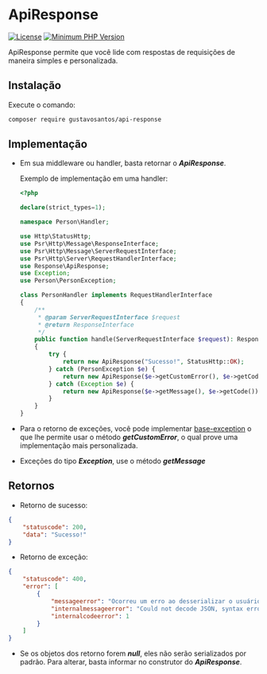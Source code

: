 # ApiResponse

[![License](https://img.shields.io/badge/license-MIT-green)](https://github.com/GustavoSantosBr/)
[![Minimum PHP Version](https://img.shields.io/badge/php-%5E7.3.6-blue)](https://php.net/)

 ApiResponse permite que você lide com respostas de requisições
 de maneira simples e personalizada.

## Instalação

Execute o comando:
```bash
composer require gustavosantos/api-response
```
## Implementação

- Em sua middleware ou handler, basta retornar o ***ApiResponse***.
  
  Exemplo de implementação em uma handler:
     
  ```php
  <?php
  
  declare(strict_types=1);
  
  namespace Person\Handler;
  
  use Http\StatusHttp;
  use Psr\Http\Message\ResponseInterface;
  use Psr\Http\Message\ServerRequestInterface;
  use Psr\Http\Server\RequestHandlerInterface;
  use Response\ApiResponse;
  use Exception;
  use Person\PersonException;
  
  class PersonHandler implements RequestHandlerInterface
  {
      /**
       * @param ServerRequestInterface $request
       * @return ResponseInterface
       */
      public function handle(ServerRequestInterface $request): ResponseInterface
      {
          try {
              return new ApiResponse("Sucesso!", StatusHttp::OK);
          } catch (PersonException $e) {
              return new ApiResponse($e->getCustomError(), $e->getCode());
          } catch (Exception $e) {
              return new ApiResponse($e->getMessage(), $e->getCode());
          }
      }
  }
  ```
  
- Para o retorno de exceções, você pode implementar [base-exception](https://github.com/GustavoSantosBr/base-exception.git)
  o que lhe permite usar o método ***getCustomError***, o qual prove uma
  implementação mais personalizada.
- Exceções do tipo ***Exception***, use o método ***getMessage***

## Retornos

- Retorno de sucesso:
```json
{
    "statuscode": 200,
    "data": "Sucesso!"
}
```

- Retorno de exceção:
```json
{
    "statuscode": 400,  
    "error": [
        {
            "messageerror": "Ocorreu um erro ao desserializar o usuário!",
            "internalmessageerror": "Could not decode JSON, syntax error - malformed JSON.",
            "internalcodeerror": 1
        }
    ]
}
```

- Se os objetos dos retorno forem ***null***, eles não serão serializados
por padrão. Para alterar, basta informar no construtor do ***ApiResponse***.
